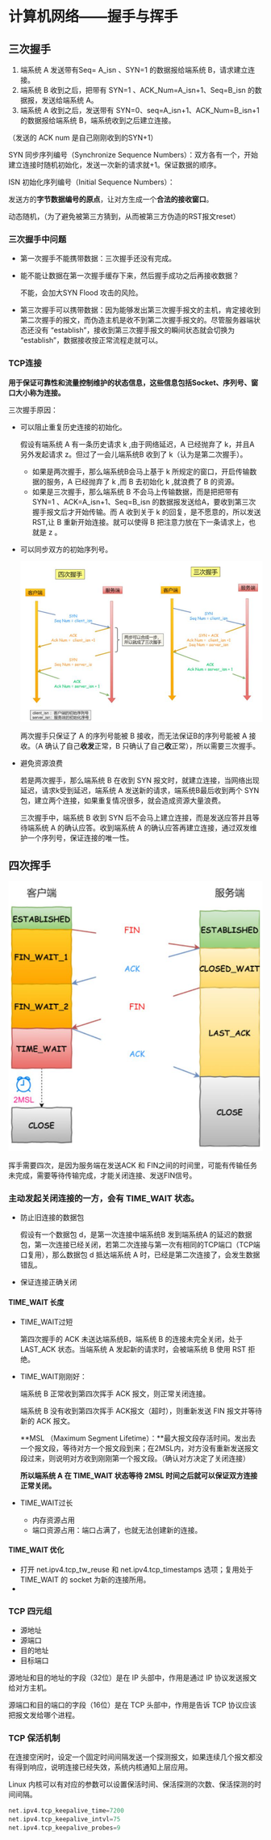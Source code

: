 # 计算机网络——握手与挥手

## 三次握手

1. 端系统 A 发送带有Seq= A_isn  、SYN=1 的数据报给端系统 B，请求建立连接。
2. 端系统 B 收到之后，把带有 SYN=1 、ACK_Num=A_isn+1、Seq=B_isn 的数据报，发送给端系统 A。
3. 端系统 A 收到之后，发送带有 SYN=0、seq=A_isn+1、ACK_Num=B_isn+1 的数据报给端系统 B，端系统收到之后建立连接。  

（发送的 ACK num 是自己刚刚收到的SYN+1）

SYN 同步序列编号（Synchronize Sequence Numbers）：双方各有一个，开始建立连接时随机初始化，发送一次新的请求就+1。保证数据的顺序。

ISN 初始化序列编号（Initial Sequence Numbers）：

​	发送方的**字节数据编号的原点**，让对方生成一个**合法的接收窗口**。

​	动态随机，（为了避免被第三方猜到，从而被第三方伪造的RST报文reset）

### 三次握手中问题

- 第一次握手不能携带数据：三次握手还没有完成。

- 能不能让数据在第一次握手缓存下来，然后握手成功之后再接收数据？

  不能，会加大SYN Flood 攻击的风险。

- 第三次握手可以携带数据：因为能够发出第三次握手报文的主机，肯定接收到第二次握手的报文，而伪造主机是收不到第二次握手报文的。尽管服务器端状态还没有 “establish”，接收到第三次握手报文的瞬间状态就会切换为 “establish”，数据接收按正常流程走就可以。 

### TCP连接

**用于保证可靠性和流量控制维护的状态信息，这些信息包括Socket、序列号、窗口大小称为连接。**

三次握手原因：

- 可以阻止重复历史连接的初始化。

  假设有端系统 A 有一条历史请求 k ,由于网络延迟，A 已经抛弃了 k，并且A 另外发起请求 z。但过了一会儿端系统B 收到了 k（认为是第二次握手）。

  - 如果是两次握手，那么端系统B会马上基于 k 所规定的窗口，开启传输数据的服务，A 已经抛弃了 k ,而 B 去初始化 k ,就浪费了 B 的资源。
  - 如果是三次握手，那么端系统 B 不会马上传输数据，而是把把带有 SYN=1 、ACK=A_isn+1、Seq=B_isn 的数据报发送给A，要收到第三次握手报文后才开始传输。而 A 收到关于 k 的回复，是不愿意的，所以发送 RST,让 B 重新开始连接。就可以使得 B 把注意力放在下一条请求上，也就是 z 。

- 可以同步双方的初始序列号。

  ![image-20210202143406025](四次握手简化为三次.png)

  两次握手只保证了 A 的序列号能被 B 接收，而无法保证B的序列号能被 A 接收。（A 确认了自己**收发**正常，B 只确认了自己**收**正常），所以需要三次握手。

- 避免资源浪费

  若是两次握手，那么端系统 B 在收到 SYN 报文时，就建立连接，当网络出现延迟，请求k受到延迟，端系统 A 发送新的请求，端系统B最后收到两个 SYN 包，建立两个连接，如果重复情况很多，就会造成资源大量浪费。

  三次握手中，端系统 B 收到 SYN 后不会马上建立连接，而是发送应答并且等待端系统 A 的确认应答。收到端系统 A 的确认应答再建立连接，通过双发维护一个序列号，保证连接的唯一性。

## 四次挥手

![四次挥手](四次挥手.png)

挥手需要四次，是因为服务端在发送ACK 和 FIN之间的时间里，可能有传输任务未完成，需要等待传输完成，才能关闭连接、发送FIN信号。



### 主动发起关闭连接的一方，会有 TIME_WAIT 状态。

- 防止旧连接的数据包

  假设有一个数据包 d，是第一次连接中端系统B 发到端系统A 的延迟的数据包，第一次连接已经关闭，若第二次连接与第一次有相同的TCP端口（TCP端口复用），那么数据包 d 抵达端系统 A 时，已经是第二次连接了，会发生数据错乱。

- 保证连接正确关闭

#### TIME_WAIT 长度

- TIME_WAIT过短

  第四次握手的 ACK 未送达端系统B，端系统 B 的连接未完全关闭，处于LAST_ACK 状态。当端系统 A 发起新的请求时，会被端系统 B 使用 RST 拒绝。

- TIME_WAIT刚刚好：

  端系统 B 正常收到第四次挥手 ACK 报文，则正常关闭连接。

  端系统 B 没有收到第四次挥手 ACK报文（超时），则重新发送 FIN 报文并等待新的 ACK 报文。

  **MSL （Maximum Segment Lifetime）：**最大报文段存活时间。发出去一个报文段，等待对方一个报文段到来；在2MSL内，对方没有重新发送报文段过来，则说明对方收到刚刚第一个报文段。（确认对方决定了关闭连接）

  **所以端系统 A 在 TIME_WAIT 状态等待 2MSL 时间之后就可以保证双方连接正常关闭。**

- TIME_WAIT过长
  - 内存资源占用
  - 端口资源占用：端口占满了，也就无法创建新的连接。

#### TIME_WAIT 优化

- 打开 net.ipv4.tcp_tw_reuse 和 net.ipv4.tcp_timestamps 选项；复用处于 TIME_WAIT 的 socket 为新的连接所用。
- 

### TCP 四元组

- 源地址
- 源端口
- 目的地址
- 目标端口

源地址和目的地址的字段（32位）是在 IP 头部中，作用是通过 IP 协议发送报文给对方主机。

源端口和目的端口的字段（16位）是在 TCP 头部中，作用是告诉 TCP 协议应该把报文发给哪个进程。

### TCP 保活机制

在连接空闲时，设定一个固定时间间隔发送一个探测报文，如果连续几个报文都没有得到响应，说明连接已经失效，系统内核通知上层应用。

Linux 内核可以有对应的参数可以设置保活时间、保活探测的次数、保活探测的时间间隔。

```c
net.ipv4.tcp_keepalive_time=7200
net.ipv4.tcp_keepalive_intvl=75  
net.ipv4.tcp_keepalive_probes=9
```

